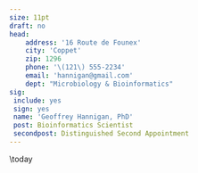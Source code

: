 ```yaml
---
size: 11pt
draft: no
head:
    address: '16 Route de Founex'
    city: 'Coppet'
    zip: 1296
    phone: '\(121\) 555-2234'
    email: 'hannigan@gmail.com'
    dept: "Microbiology & Bioinformatics"
sig:
 include: yes
 sign: yes
 name: 'Geoffrey Hannigan, PhD'
 post: Bioinformatics Scientist
 secondpost: Distinguished Second Appointment
---
```


\today
